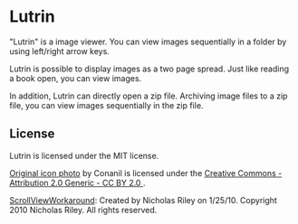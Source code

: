# Lutrin

"Lutrin" is a image viewer. 
You can view images sequentially in a folder by using left/right arrow keys.

Lutrin is possible to display images as a two page spread.
Just like reading a book open, you can view images.

In addition, Lutrin can directly open a zip file.
Archiving image files to a zip file, 
you can view images sequentially in the zip file.

## License

Lutrin is licensed under the MIT license.

[Original icon photo](http://www.flickr.com/photos/conanil/8150919091/) by Conanil is licensed under the 
[Creative Commons - Attribution 2.0 Generic - CC BY 2.0 ](http://creativecommons.org/licenses/by/2.0/deed.en).

[ScrollViewWorkaround](http://stackoverflow.com/questions/2060614/ikimageview-and-scroll-bars):
  Created by Nicholas Riley on 1/25/10.
  Copyright 2010 Nicholas Riley. All rights reserved.
